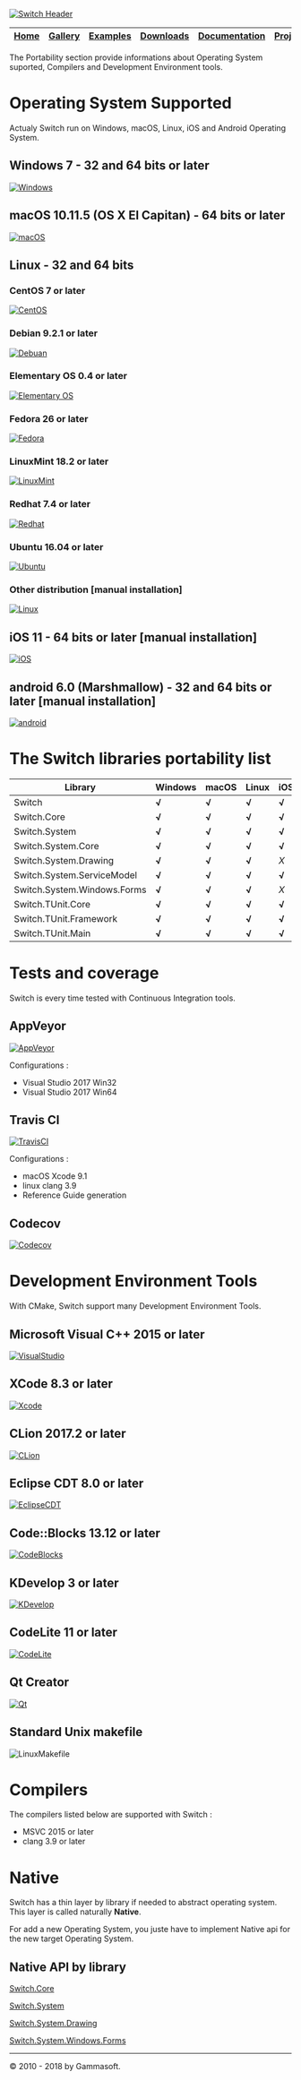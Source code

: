 [![Switch Header](Pictures/SwitchNativeC++port.png)](https://gammasoft71.wixsite.com/switch)

| [Home](Home.md) | [Gallery](Gallery.md) | [Examples](Examples.md) | [Downloads](Downloads.md) | [Documentation](Documentation.md) | [Project](https://sourceforge.net/projects/switchpro) | [Source](https://github.com/gammasoft71/switch) | [License](License.md) | [Gammasoft](https://gammasoft71.wixsite.com/gammasoft) |
|-----------------|-----------------------|-------------------------|-------------------------|-----------------------------------|-------------------------------------------------------|-------------------------------------------------|-----------------------|---------------------------------------------------------|

The Portability section provide informations about Operating System suported, Compilers and Development Environment tools.

# Operating System Supported

Actualy Switch run on Windows, macOS, Linux, iOS and Android Operating System.

## Windows 7 - 32 and 64 bits or later

[![Windows](Pictures/OS/Windows.png)](https://microsoft.com/windows)

## macOS 10.11.5 (OS X El Capitan) - 64 bits or later

[![macOS](Pictures/OS/macOS.jpg)](https://apple.com/macos/)

## Linux - 32 and 64 bits

### CentOS 7 or later

[![CentOS](Pictures/OS/CentOS.png)](https://centos.org)

### Debian 9.2.1 or later

[![Debuan](Pictures/OS/Debian.png)](https://debian.org)

### Elementary OS 0.4 or later

[![Elementary OS](Pictures/OS/ElementaryOS.png)](https://elementary.io)

### Fedora 26 or later

[![Fedora](Pictures/OS/Fedora.png)](https://getfedora.org)

### LinuxMint 18.2 or later

[![LinuxMint](Pictures/OS/LinuxMint.png)](https://linuxmint.com)

### Redhat 7.4 or later

[![Redhat](Pictures/OS/Redhat.png)](https://redhat.com)

### Ubuntu 16.04 or later

[![Ubuntu](Pictures/OS/Ubuntu.png)](https://ubuntu.com)

### Other distribution [manual installation]

[![Linux](Pictures/OS/Linux.png)](https://linux.org)

## iOS 11 - 64 bits or later [manual installation]

[![iOS](Pictures/OS/iOS.png)](https://apple.com/ios)

## android 6.0 (Marshmallow) - 32 and 64 bits or later [manual installation]

[![android](Pictures/OS/Android.png)](https://android.com)

# The Switch libraries portability list

| Library                     | Windows | macOS | Linux | iOS   | Android |
|-----------------------------|---------|-------|-------|-------|---------|
| Switch                      | **√**   | **√** | **√** | **√** | **√**   |
| Switch.Core                 | **√**   | **√** | **√** | **√** | **√**   |
| Switch.System               | **√**   | **√** | **√** | **√** | **√**   |
| Switch.System.Core          | **√**   | **√** | **√** | **√** | **√**   |
| Switch.System.Drawing       | **√**   | **√** | **√** | *X*   | *X*     |
| Switch.System.ServiceModel  | **√**   | **√** | **√** | **√** | **√**   |
| Switch.System.Windows.Forms | **√**   | **√** | **√** | *X*   | *X*     |
| Switch.TUnit.Core           | **√**   | **√** | **√** | **√** | **√**   |
| Switch.TUnit.Framework      | **√**   | **√** | **√** | **√** | **√**   |
| Switch.TUnit.Main           | **√**   | **√** | **√** | **√** | **√**   |

# Tests and coverage

Switch is every time tested with Continuous Integration tools.

## AppVeyor

[![AppVeyor](Pictures/CI/AppVeyor.png)](https://ci.appveyor.com)

Configurations :

* Visual Studio 2017 Win32
* Visual Studio 2017 Win64

## Travis CI

[![TravisCI](Pictures/CI/TravisCI.png)](https://travis-ci.org)

Configurations :

* macOS Xcode 9.1
* linux clang 3.9
* Reference Guide generation

## Codecov

[![Codecov](Pictures/CI/Codecov.png)](https://codecov.io)

# Development Environment Tools

With CMake, Switch support many Development Environment Tools.

## Microsoft Visual C++ 2015 or later

[![VisualStudio](Pictures/DevTools/VisualStudio.png)](https://visualstudio.com)

## XCode 8.3 or later

[![Xcode](Pictures/DevTools/Xcode.png)](https://developer.apple.com/xcode)

## CLion 2017.2 or later

[![CLion](Pictures/DevTools/CLion.png)](https://jetbrains.com/clion)

## Eclipse CDT 8.0 or later

[![EclipseCDT](Pictures/DevTools/EclipseCDT.png)](https://eclipse.org/cdt)

## Code::Blocks 13.12 or later

[![CodeBlocks](Pictures/DevTools/CodeBlocks.png)](http://codeblocks.org)

## KDevelop 3 or later

[![KDevelop](Pictures/DevTools/KDevelop.png)](https://kdevelop.org)

## CodeLite 11 or later

[![CodeLite](Pictures/DevTools/CodeLite.png)](https://codelite.org)

## Qt Creator

[![Qt](Pictures/DevTools/QtCreator.png)](https://qt.io)

## Standard Unix makefile

![LinuxMakefile](Pictures/DevTools/LinuxMakefile.png)

# Compilers

The compilers listed below are supported with Switch :

* MSVC 2015 or later
* clang 3.9 or later 
<!--* GCC 6 or later-->

# Native

Switch has a thin layer by library if needed to abstract operating system. This layer is called naturally **Native**.

For add a new Operating System, you juste have to implement Native api for the new target Operating System.

## Native API by library

[Switch.Core](../src/Switch.Core/src/Native/Api.hpp)

[Switch.System](../src/Switch.System/src/Native/Api.hpp)

[Switch.System.Drawing](../src/Switch.System.Drawing/src/Native/Api.hpp)

[Switch.System.Windows.Forms](../src/Switch.System.Windows.Forms/src/Native/Api.hpp)

______________________________________________________________________________________________

© 2010 - 2018 by Gammasoft.
